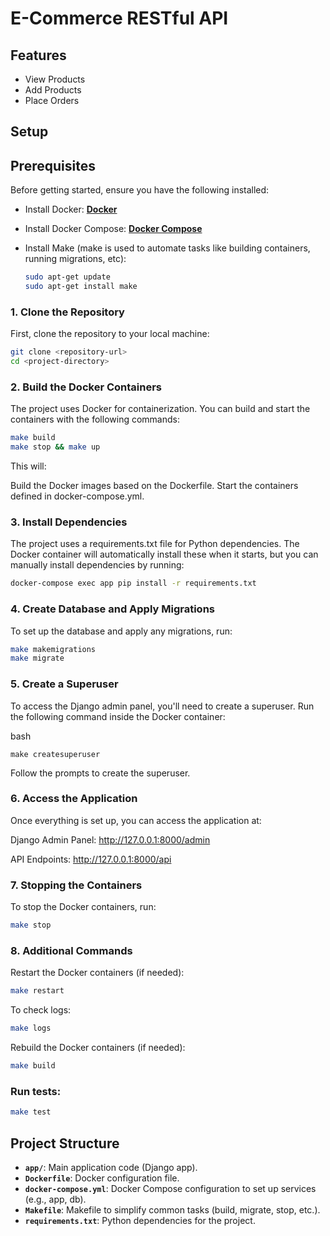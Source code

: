 # E-Commerce RESTful API

## Features
- View Products
- Add Products
- Place Orders

## Setup

## Prerequisites
Before getting started, ensure you have the following installed:

- Install Docker: **[Docker](https://docs.docker.com/get-docker/)**
- Install Docker Compose: **[Docker Compose](https://docs.docker.com/compose/install/)**
- Install Make (make is used to automate tasks like building containers, running migrations, etc):
  
  ```bash
  sudo apt-get update
  sudo apt-get install make
  ```

### 1. Clone the Repository
First, clone the repository to your local machine:

```bash
git clone <repository-url>
cd <project-directory>
```

### 2. Build the Docker Containers
The project uses Docker for containerization. You can build and start the containers with the following commands:

```bash
make build
make stop && make up
```

This will:

Build the Docker images based on the Dockerfile.
Start the containers defined in docker-compose.yml.


### 3. Install Dependencies
The project uses a requirements.txt file for Python dependencies. The Docker container will automatically install these when it starts, but you can manually install dependencies by running:

```bash
docker-compose exec app pip install -r requirements.txt
```


### 4. Create Database and Apply Migrations
To set up the database and apply any migrations, run:

```bash
make makemigrations
make migrate
```

### 5. Create a Superuser
To access the Django admin panel, you'll need to create a superuser. Run the following command inside the Docker container:

bash
```
make createsuperuser
```
Follow the prompts to create the superuser.

### 6. Access the Application
Once everything is set up, you can access the application at:

Django Admin Panel: http://127.0.0.1:8000/admin

API Endpoints: http://127.0.0.1:8000/api


### 7. Stopping the Containers
To stop the Docker containers, run:

```bash
make stop
```


### 8. Additional Commands

Restart the Docker containers (if needed):

```bash
make restart
```

To check logs:
```bash
make logs
```

Rebuild the Docker containers (if needed):

```bash
make build
```

### Run tests:

```bash
make test
```

## Project Structure
- **`app/`**: Main application code (Django app).
- **`Dockerfile`**: Docker configuration file.
- **`docker-compose.yml`**: Docker Compose configuration to set up services (e.g., app, db).
- **`Makefile`**: Makefile to simplify common tasks (build, migrate, stop, etc.).
- **`requirements.txt`**: Python dependencies for the project.
